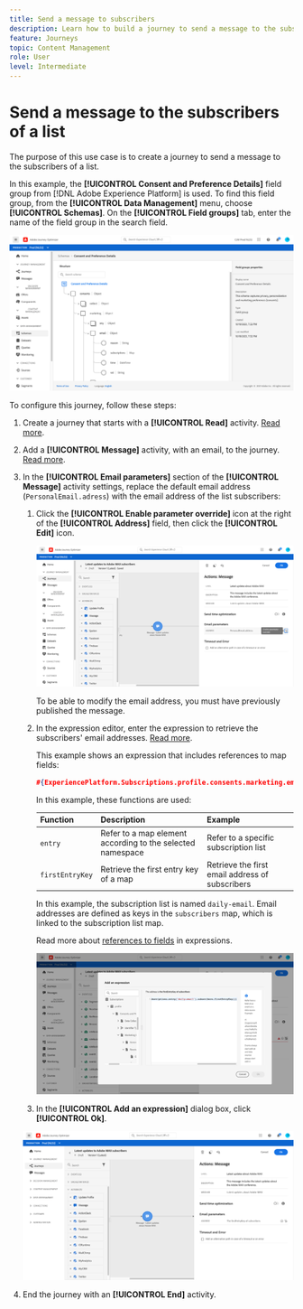 ```yaml
---
title: Send a message to subscribers
description: Learn how to build a journey to send a message to the subscribers of a list
feature: Journeys
topic: Content Management
role: User
level: Intermediate
---
```

# Send a message to the subscribers of a list

The purpose of this use case is to create a journey to send a message to the subscribers of a list.

In this example, the **[!UICONTROL Consent and Preference Details]** field group from [!DNL Adobe Experience Platform] is used. To find this field group, from the **[!UICONTROL Data Management]** menu, choose **[!UICONTROL Schemas]**. On the **[!UICONTROL Field groups]** tab, enter the name of the field group in the search field.

![This field group includes the subscriptions element](../assets/consent-and-preference-details-field-group.png)

To configure this journey, follow these steps:

1. Create a journey that starts with a **[!UICONTROL Read]** activity. [Read more](journey-gs.md).
1. Add a **[!UICONTROL Message]** activity, with an email, to the journey. [Read more](journeys-message.md).
1. In the **[!UICONTROL Email parameters]** section of the **[!UICONTROL Message]** activity settings, replace the default email address (`PersonalEmail.adress`) with the email address of the list subscribers:

   1. Click the **[!UICONTROL Enable parameter override]** icon at the right of the **[!UICONTROL Address]** field, then click the **[!UICONTROL Edit]** icon.

      ![](../assets/message-to-subscribers-uc-1.png)

      To be able to modify the email address, you must have previously published the message.

   1. In the expression editor, enter the expression to retrieve the subscribers' email addresses. [Read more](expression/expressionadvanced.md).

      This example shows an expression that includes references to map fields:

      ```json
      #{ExperiencePlatform.Subscriptions.profile.consents.marketing.email.subscriptions.entry('daily-email').subscribers.firstEntryKey()}
      ```
      
      In this example, these functions are used:

      | Function | Description | Example |
      | --- | --- | --- |
      | `entry` | Refer to a map element according to the selected namespace | Refer to a specific subscription list |
      | `firstEntryKey` | Retrieve the first entry key of a map | Retrieve the first email address of subscribers |

      In this example, the subscription list is named `daily-email`. Email addresses are defined as keys in the `subscribers` map, which is linked to the subscription list map.

      Read more about [references to fields](expression/field-references.md) in expressions.

      ![](../assets/message-to-subscribers-uc-2.png)

    1. In the **[!UICONTROL Add an expression]** dialog box, click **[!UICONTROL Ok]**.

      ![](../assets/message-to-subscribers-uc-3.png)

1. End the journey with an **[!UICONTROL End]** activity.




